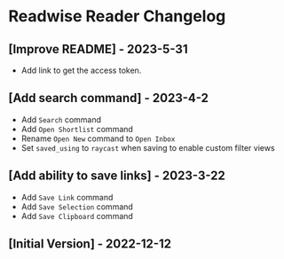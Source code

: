 # Readwise Reader Changelog

## [Improve README] - 2023-5-31

- Add link to get the access token.

## [Add search command] - 2023-4-2

- Add `Search` command
- Add `Open Shortlist` command
- Rename `Open New` command to `Open Inbox`
- Set `saved_using` to `raycast` when saving to enable custom filter views

## [Add ability to save links] - 2023-3-22

- Add `Save Link` command
- Add `Save Selection` command
- Add `Save Clipboard` command

## [Initial Version] - 2022-12-12
